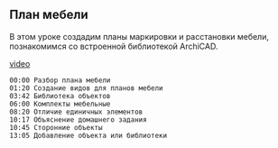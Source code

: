 ## План мебели

В этом уроке создадим планы маркировки и расстановки мебели, познакомимся со встроенной библиотекой ArchiCAD.

[video](https://player.softculture.cc/embed/online/IAB/IAB_19.31.08_L2-5_Furniture_Plan)

``` chapters
00:00 Разбор плана мебели
01:20 Создание видов для планов мебели 
03:42 Библиотека объектов
06:00 Комплекты мебельные
08:20 Отличие единичных элементов
10:17 Объяснение домашнего задания
10:45 Сторонние объекты
13:05 Добавление объекта или библиотеки
```
